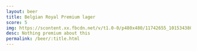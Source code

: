 ```yaml
---
layout: beer
title: Belgian Royal Premium lager
score: 5
img: https://scontent.xx.fbcdn.net/v/t1.0-0/p480x480/11742655_10153438036023745_7783155327321003667_n.jpg?oh=a6b9533e4f16be7729e31c2471ec5c57&oe=58D31904
desc: Nothing premium about this
permalink: /beer/:title.html
---
```

